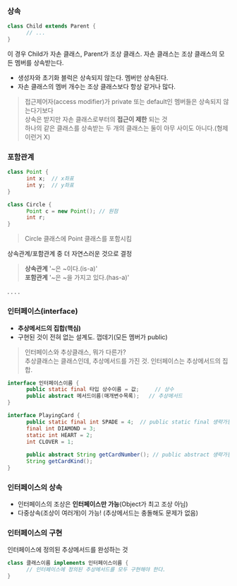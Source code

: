### 상속
```java
class Child extends Parent {
      // ... 
}
```
이 경우 Child가 자손 클래스, Parent가 조상 클래스. 자손 클래스는 조상 클래스의 모든 멤버를 상속받는다.   
- 생성자와 초기화 블럭은 상속되지 않는다. 멤버만 상속된다.    
- 자손 클래스의 멤버 개수는 조상 클래스보다 항상 같거나 많다.    
> 접근제어자(access modifier)가 private 또는 default인 멤버들은 상속되지 않는다기보다    
> 상속은 받지만 자손 클래스로부터의 **접근이 제한** 되는 것      
> 하나의 같은 클래스를 상속받는 두 개의 클래스는 둘이 아무 사이도 아니다.(형제 이런거 X)     

### 포함관계
```java
class Point {
      int x;  // x좌표
      int y;  // y좌표 
}

class Circle {
      Point c = new Point(); // 원점
      int r;
}     
```
> Circle 클래스에 Point 클래스를 포함시킴     
    
상속관계/포함관계 중 더 자연스러운 것으로 결정
> **상속관계** '~은 ~이다.(is-a)'     
> **포함관계** '~은 ~을 가지고 있다.(has-a)'    

.
.
.
.


### 인터페이스(interface)
- **추상메서드의 집합(핵심)**
- 구현된 것이 전혀 없는 설계도. 껍데기(모든 멤버가 public)    

> 인터페이스와 추상클래스, 뭐가 다른가?    
추상클래스는 클래스인데, 추상메서드를 가진 것. 인터페이스는 추상메서드의 집합.     

```java
interface 인터페이스이름 {
      public static final 타입 상수이름 = 값;     // 상수  
      public abstract 메서드이름(매개변수목록);   // 추상메서드
}
```
```java
interface PlayingCard {
      public static final int SPADE = 4;  // public static final 생략가능
      final int DIAMOND = 3;
      static int HEART = 2;
      int CLOVER = 1;
      
      public abstract String getCardNumber(); // public abstract 생략가능
      String getCardKind();
}
```
    
### 인터페이스의 상속
- 인터페이스의 조상은 **인터페이스만 가능**(Object가 최고 조상 아님)     
- 다중상속(조상이 여러개)이 가능! (추상메서드는 충돌해도 문제가 없음)    
      
### 인터페이스의 구현
인터페이스에 정의된 추상메서드를 완성하는 것
```java
class 클래스이름 implements 인터페이스이름 {
      // 인터페이스에 정의된 추상메서드를 모두 구현해야 한다.
}
```
    
    












